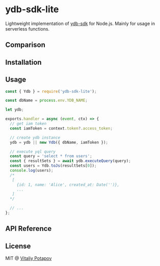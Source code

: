 # ydb-sdk-lite
Lightweight implementation of [ydb-sdk](https://github.com/yandex-cloud/ydb-nodejs-sdk) for Node.js.
Mainly for usage in serverless functions.

## Comparison

## Installation

## Usage
```js
const { Ydb } = require('ydb-sdk-lite');

const dbName = process.env.YDB_NAME;

let ydb;

exports.handler = async (event, ctx) => {
  // get iam token
  const iamToken = context.token?.access_token;

  // create ydb instance
  ydb = ydb || new Ydb({ dbName, iamToken });

  // execute yql query
  const query = 'select * from users';
  const { resultSets } = await ydb.executeQuery(query);
  const users = Ydb.toJs(resultSets[0]);
  console.log(users);
  /*
   [
     {id: 1, name: 'Alice', created_at: Date('')},
     ...
   ]
  */

  // ...
};
```

## API Reference

## License
MIT @ [Vitaliy Potapov](https://github.com/vitalets)



